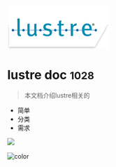 ![logo](_media/lustre-header.png)

# lustre doc <small>1028</small>

> 本文档介绍lustre相关的

- 简单
- 分类
- 需求

<!-- 背景图片 -->

![](_media/bg.png)

<!-- 背景色 -->

![color](#f0f0f0)

